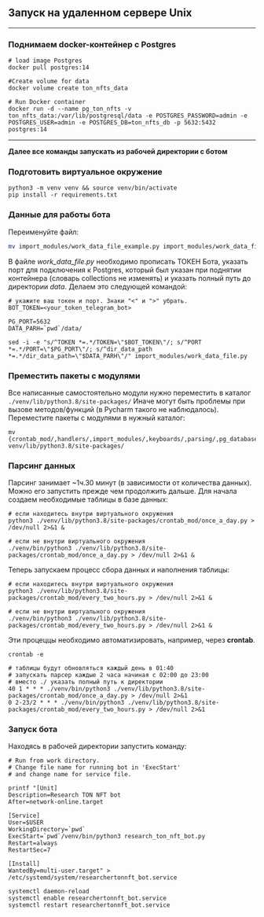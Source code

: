 ## Запуск на удаленном сервере Unix
---
### Поднимаем docker-контейнер с Postgres

```shell
# load image Postgres
docker pull postgres:14
```
```shell
#Create volume for data
docker volume create ton_nfts_data
```
```shell
# Run Docker container
docker run -d --name pg_ton_nfts -v ton_nfts_data:/var/lib/postgresql/data -e POSTGRES_PASSWORD=admin -e POSTGRES_USER=admin -e POSTGRES_DB=ton_nfts_db -p 5632:5432 postgres:14
```
---
**Далее все команды запускать из рабочей директории с ботом** 
### Подготовить виртуальное окружение
```shell
python3 -m venv venv && source venv/bin/activate
pip install -r requirements.txt
```
### Данные для работы бота
Переименуйте файл:
```sh
mv import_modules/work_data_file_example.py import_modules/work_data_file.py
```
В файле *work_data_file.py* необходимо прописать ТОКЕН Бота, указать порт для подключения к Postgres, который был указан при поднятии контейнера (cловарь collections не изменять) и указать полный путь до директории *data*.
Делаем это следующей командой:
```shell
# укажите ваш токен и порт. Знаки "<" и ">" убрать.
BOT_TOKEN=<your_token_telegram_bot>

PG_PORT=5632
DATA_PARH=`pwd`/data/

sed -i -e "s/^TOKEN *=.*/TOKEN=\"$BOT_TOKEN\"/; s/^PORT *=.*/PORT=\"$PG_PORT\"/; s/^dir_data_path *=.*/dir_data_path=\"$DATA_PARH\"/" import_modules/work_data_file.py
```
### Преместить пакеты с модулями
Все написанные самостоятельно модули нужно переместить в каталог `./venv/lib/python3.8/site-packages/`
Иначе могут быть проблемы при вызове методов/функций (в Pycharm такого не наблюдалось).
Переместите пакеты с модулями в нужный каталог:
```shell
mv {crontab_mod/,handlers/,import_modules/,keyboards/,parsing/,pg_database} venv/lib/python3.8/site-packages/
```
### Парсинг данных
Парсинг занимает ~1ч.30 минут (в зависимости от количества данных). Можно его запустить прежде чем продолжить дальше.
Для начала создаем необходимые таблицы в базе данных:
```shell
# если находитесь внутри виртуального окружения
python3 ./venv/lib/python3.8/site-packages/crontab_mod/once_a_day.py > /dev/null 2>&1 &

# если не внутри виртуального окружения
./venv/bin/python3 ./venv/lib/python3.8/site-packages/crontab_mod/once_a_day.py > /dev/null 2>&1 &
```
Теперь запускаем процесс сбора данных и наполнения таблицы:
```shell
# если находитесь внутри виртуального окружения
python3 ./venv/lib/python3.8/site-packages/crontab_mod/every_two_hours.py > /dev/null 2>&1 &

# если не внутри виртуального окружения
./venv/bin/python3 ./venv/lib/python3.8/site-packages/crontab_mod/every_two_hours.py > /dev/null 2>&1 &
```
Эти процеццы необходимо автоматизировать, например, через **crontab**.
```shell
crontab -e

# таблицы будут обновляться каждый день в 01:40
# запускать парсер каждые 2 часа начиная с 02:00 до 23:00
# вместо ./ указать полный путь к директории
40 1 * * * ./venv/bin/python3 ./venv/lib/python3.8/site-packages/crontab_mod/once_a_day.py > /dev/null 2>&1
0 2-23/2 * * * ./venv/bin/python3 ./venv/lib/python3.8/site-packages/crontab_mod/every_two_hours.py > /dev/null 2>&1
```
### Запуск бота
Находясь в рабочей директории запустить команду:
```shell
# Run from work directory.
# Change file name for running bot in 'ExecStart'
# and change name for service file.

printf "[Unit]
Description=Research TON NFT bot
After=network-online.target

[Service]
User=$USER
WorkingDirectory=`pwd`
ExecStart=`pwd`/venv/bin/python3 research_ton_nft_bot.py
Restart=always
RestartSec=7

[Install]
WantedBy=multi-user.target" > /etc/systemd/system/researchertonnft_bot.service
```
```shell
systemctl daemon-reload
systemctl enable researchertonnft_bot.service
systemctl restart researchertonnft_bot.service
```
